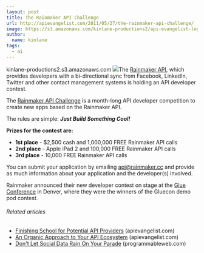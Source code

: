 ```yaml
---
layout: post
title: The Rainmaker API Challenge
url: http://apievangelist.com/2011/05/27/the-rainmaker-api-challenge/
image: https://s3.amazonaws.com/kinlane-productions2/api-evangelist-logos/api-evangelist-butterfly-vertical.png
author:
  name: kinlane
tags:
  - ai
---
```

kinlane-productions2.s3.amazonaws.com ![](http://kinlane-productions.s3.amazonaws.com/api-evangelist/rainmaker-api-logo.png)The [Rainmaker API](http://rainmaker.cc/ "Rainmaker API"), which provides developers with a bi-directional sync from Facebook, LinkedIn, Twitter and other contact management systems is holding an API developer contest.

The [Rainmaker API Challenge](http://rainmaker.cc/challenge/ "Rainmaker API Challenge") is a month-long API developer competition to create new apps based on the Rainmaker API.

The rules are simple: _**Just Build Something Cool!**_

**Prizes for the contest are:**

*   **1st place** - $2,500 cash and 1,000,000 FREE Rainmaker API calls
*   **2nd place** - Apple iPad 2 and 100,000 FREE Rainmaker API calls
*   **3rd place** - 10,000 FREE Rainmaker API calls

You can submit your application by emailing [api@rainmaker.cc](mailto:api@rainmaker.cc) and provide as much information about your application and the developer(s) involved.

Rainmaker announced their new developer contest on stage at the [Glue Conference](http://gluecon.com/2011/ "Glue Conference") in Denver, where they were the winners of the Gluecon demo pod contest.

###### Related articles

*   [Finishing School for Potential API Providers](http://apievangelist.com/2011/05/24/finishing-school-for-potential-api-providers/) (apievangelist.com)
*   [An Organic Approach to Your API Ecosystem](http://apievangelist.com/2011/04/12/an-organic-approach-to-your-api-ecosystem/) (apievangelist.com)
*   [Don't Let Social Data Rain On Your Parade](http://blog.programmableweb.com/2011/04/20/dont-let-social-data-rain-on-your-parade/) (programmableweb.com)